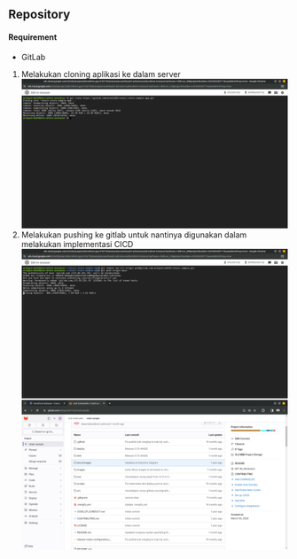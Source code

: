 ## Repository

#### Requirement
- GitLab

1. Melakukan cloning aplikasi ke dalam server
   ![alt text](../images/git-clone.png)
2. Melakukan pushing ke gitlab untuk nantinya digunakan dalam melakukan implementasi CICD
   ![alt text](../images/push-repo.png)
   ![alt text](../images/gitlab.png)